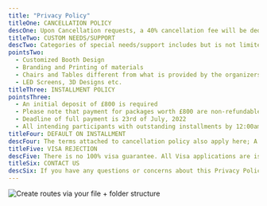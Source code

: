 ```yaml
---
title: "Privacy Policy"
titleOne: CANCELLATION POLICY
descOne: Upon Cancellation requests, a 40% cancellation fee will be deducted from the total amount paid.
titleTwo: CUSTOM NEEDS/SUPPORT
descTwo: Categories of special needs/support includes but is not limited to;
pointsTwo:
  - Customized Booth Design
  - Branding and Printing of materials
  - Chairs and Tables different from what is provided by the organizers.
  - LED Screens, 3D Designs etc.
titleThree: INSTALLMENT POLICY
pointsThree:
  - An initial deposit of £800 is required
  - Please note that payment for packages worth £800 are non-refundable.
  - Deadline of full payment is 23rd of July, 2022
  - All intending participants with outstanding installments by 12:00amWAT on the 24th of July, 2022 will be refunded with their balance after the deduction of 40% default fee.
titleFour: DEFAULT ON INSTALLMENT
descFour: The terms attached to cancellation policy also apply here; A 40% charge will be deducted from the amount paid while the balance will be paid to you
titleFive: VISA REJECTION
descFive: There is no 100% visa guarantee. All Visa applications are issued based on individual merit. Kindly ensure that all information and representations are genuine and correct. Upon rejection, a non refundable processing fee of £800 per applicant is deducted from the sum paid.
titleSix: CONTACT US
descSix: If you have any questions or concerns about this Privacy Policy, please contact us at emordiuche@ownahome.ng..
---
```


![Create routes via your file + folder structure](single-image.jpg)
